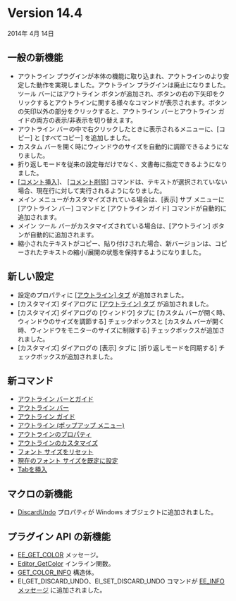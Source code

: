 # Version 14.4

2014年 4月 14日

## 一般の新機能

- アウトライン プラグインが本体の機能に取り込まれ、アウトラインのより安定した動作を実現しました。アウトライン プラグインは廃止になりました。ツール バーにはアウトライン ボタンが追加され、ボタンの右の下矢印をクリックするとアウトラインに関する様々なコマンドが表示されます。ボタンの矢印以外の部分をクリックすると、アウトライン バーとアウトライン ガイドの両方の表示/非表示を切り替えます。
- アウトライン バーの中で右クリックしたときに表示されるメニューに、\[コピー\] と \[すべてコピー\] を追加しました。
- カスタム バーを開く時にウィンドウのサイズを自動的に調節できるようになりました。
- 折り返しモードを従来の設定毎だけでなく、文書毎に指定できるようになりました。
- [\[コメント挿入\]](../cmd/edit/edit_comment)、 [\[コメント削除\]](../cmd/edit/edit_uncomment) コマンドは、テキストが選択されていない場合、現在行に対して実行されるようになりました。
- メイン メニューがカスタマイズされている場合は、\[表示\] サブ メニューに \[アウトライン バー\] コマンドと \[アウトライン ガイド\] コマンドが自動的に追加されます。
- メイン ツール バーがカスタマイズされている場合は、\[アウトライン\] ボタンが自動的に追加されます。
- 縮小されたテキストがコピー、貼り付けされた場合、新バージョンは、コピーされたテキストの縮小/展開の状態を保持するようになりました。

## 新しい設定

- 設定のプロパティに [\[アウトライン\] タブ](../dlg/properties/outline/index) が追加されました。
- \[カスタマイズ\] ダイアログに [\[アウトライン\] タブ](../dlg/customize/outline/index) が追加されました。
- \[カスタマイズ\] ダイアログの \[ウィンドウ\] タブに \[カスタム バーが開く時、ウィンドウのサイズを調節する\] チェックボックスと \[カスタム バーが開く時、ウィンドウをモニターのサイズに制限する\] チェックボックスが追加されました。
- \[カスタマイズ\] ダイアログの \[表示\] タブに \[折り返しモードを同期する\] チェックボックスが追加されました。

## 新コマンド

- [アウトライン バーとガイド](../cmd/view/outline_bar_guide)
- [アウトライン バー](../cmd/view/outline_bar)
- [アウトライン ガイド](../cmd/view/outline_guide)
- [アウトライン (ポップアップ メニュー)](../cmd/view/outline_popup)
- [アウトラインのプロパティ](../cmd/tools/property_outline)
- [アウトラインのカスタマイズ](../cmd/tools/customize_outline)
- [フォント サイズをリセット](../cmd/view/reset_font_size)
- [現在のフォント サイズを既定に設定](../cmd/view/set_default_font_size)
- [Tabを挿入](../cmd/edit/insert_tab)

## マクロの新機能

- [DiscardUndo](../macro/window/discard_undo) プロパティが Windows オブジェクトに追加されました。

## プラグイン API の新機能

- [EE\_GET\_COLOR](../plugin/message/ee_get_color) メッセージ。
- [Editor\_GetColor](../plugin/macro/editor_getcolor) インライン関数。
- [GET\_COLOR\_INFO](../plugin/structure/get_color_info) 構造体。
- EI\_GET\_DISCARD\_UNDO、EI\_SET\_DISCARD\_UNDO コマンドが [EE\_INFO メッセージ](../plugin/message/ee_info) に追加されました。